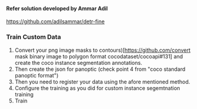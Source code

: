 #### Refer solution developed by Ammar Adil

https://github.com/adilsammar/detr-fine


### Train Custom Data 


1. Convert your png image masks to contours)[https://github.com/convert mask binary image to polygon format  cocodataset/cocoapi#131] and create the coco instance segmentation annotations.
2. Then create the json for panoptic (check point 4 from "coco standard panoptic format")
3. Then you need to register your data using the afore mentioned method.
4. Configure the training as you did for custom instance segemtnation training
5. Train



